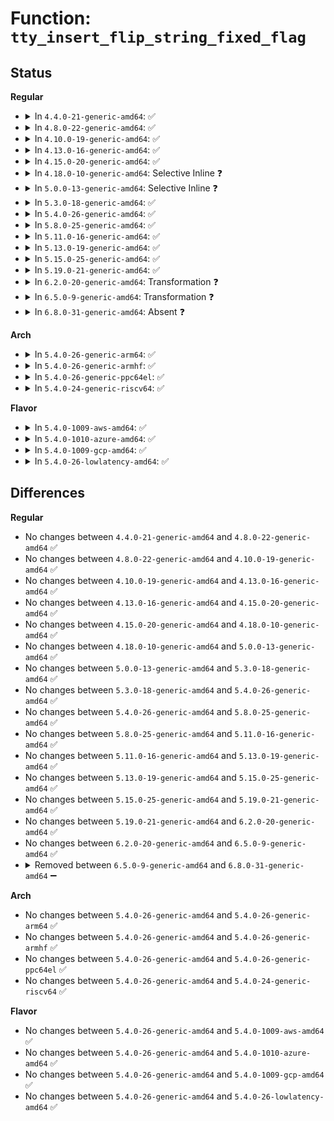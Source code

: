 # Function: <code>tty_insert_flip_string_fixed_flag</code>

## Status
<b>Regular</b>
<ul>
<li>
<details>
<summary>In <code>4.4.0-21-generic-amd64</code>: ✅</summary>

```c
int tty_insert_flip_string_fixed_flag(struct tty_port * port, const unsigned char * chars, char flag, size_t size)
```

```json
{
  "name": "tty_insert_flip_string_fixed_flag",
  "collision_type": "Unique Global",
  "inline_type": "No",
  "funcs": [
    {
      "addr": 18446744071584000224,
      "name": "tty_insert_flip_string_fixed_flag",
      "external": true,
      "loc": "drivers/tty/tty_buffer.c:330",
      "file": "drivers/tty/tty_buffer.c",
      "inline": "seen, unknown",
      "caller_inline": [],
      "caller_func": [
        "drivers/tty/pty.c:pty_write",
        "drivers/tty/serial/8250/8250_dma.c:__dma_rx_complete"
      ]
    }
  ],
  "symbols": [
    {
      "addr": 18446744071584000224,
      "name": "tty_insert_flip_string_fixed_flag",
      "section": ".text",
      "bind": "STB_GLOBAL",
      "size": 216
    }
  ]
}
```
</details>
</li>
<li>
<details>
<summary>In <code>4.8.0-22-generic-amd64</code>: ✅</summary>

```c
int tty_insert_flip_string_fixed_flag(struct tty_port * port, const unsigned char * chars, char flag, size_t size)
```

```json
{
  "name": "tty_insert_flip_string_fixed_flag",
  "collision_type": "Unique Global",
  "inline_type": "No",
  "funcs": [
    {
      "addr": 18446744071584331936,
      "name": "tty_insert_flip_string_fixed_flag",
      "external": true,
      "loc": "drivers/tty/tty_buffer.c:305",
      "file": "drivers/tty/tty_buffer.c",
      "inline": "seen, unknown",
      "caller_inline": [],
      "caller_func": [
        "drivers/tty/pty.c:pty_write",
        "drivers/tty/serial/8250/8250_dma.c:__dma_rx_complete"
      ]
    }
  ],
  "symbols": [
    {
      "addr": 18446744071584331936,
      "name": "tty_insert_flip_string_fixed_flag",
      "section": ".text",
      "bind": "STB_GLOBAL",
      "size": 216
    }
  ]
}
```
</details>
</li>
<li>
<details>
<summary>In <code>4.10.0-19-generic-amd64</code>: ✅</summary>

```c
int tty_insert_flip_string_fixed_flag(struct tty_port * port, const unsigned char * chars, char flag, size_t size)
```

```json
{
  "name": "tty_insert_flip_string_fixed_flag",
  "collision_type": "Unique Global",
  "inline_type": "No",
  "funcs": [
    {
      "addr": 18446744071584513824,
      "name": "tty_insert_flip_string_fixed_flag",
      "external": true,
      "loc": "drivers/tty/tty_buffer.c:305",
      "file": "drivers/tty/tty_buffer.c",
      "inline": "seen, unknown",
      "caller_inline": [],
      "caller_func": [
        "drivers/tty/pty.c:pty_write",
        "drivers/tty/serial/8250/8250_dma.c:__dma_rx_complete"
      ]
    }
  ],
  "symbols": [
    {
      "addr": 18446744071584513824,
      "name": "tty_insert_flip_string_fixed_flag",
      "section": ".text",
      "bind": "STB_GLOBAL",
      "size": 216
    }
  ]
}
```
</details>
</li>
<li>
<details>
<summary>In <code>4.13.0-16-generic-amd64</code>: ✅</summary>

```c
int tty_insert_flip_string_fixed_flag(struct tty_port * port, const unsigned char * chars, char flag, size_t size)
```

```json
{
  "name": "tty_insert_flip_string_fixed_flag",
  "collision_type": "Unique Global",
  "inline_type": "No",
  "funcs": [
    {
      "addr": 18446744071584593216,
      "name": "tty_insert_flip_string_fixed_flag",
      "external": true,
      "loc": "drivers/tty/tty_buffer.c:305",
      "file": "drivers/tty/tty_buffer.c",
      "inline": "seen, unknown",
      "caller_inline": [],
      "caller_func": [
        "drivers/tty/pty.c:pty_write",
        "drivers/tty/serial/8250/8250_dma.c:__dma_rx_complete"
      ]
    }
  ],
  "symbols": [
    {
      "addr": 18446744071584593216,
      "name": "tty_insert_flip_string_fixed_flag",
      "section": ".text",
      "bind": "STB_GLOBAL",
      "size": 210
    }
  ]
}
```
</details>
</li>
<li>
<details>
<summary>In <code>4.15.0-20-generic-amd64</code>: ✅</summary>

```c
int tty_insert_flip_string_fixed_flag(struct tty_port * port, const unsigned char * chars, char flag, size_t size)
```

```json
{
  "name": "tty_insert_flip_string_fixed_flag",
  "collision_type": "Unique Global",
  "inline_type": "No",
  "funcs": [
    {
      "addr": 18446744071585005392,
      "name": "tty_insert_flip_string_fixed_flag",
      "external": true,
      "loc": "drivers/tty/tty_buffer.c:306",
      "file": "drivers/tty/tty_buffer.c",
      "inline": "seen, unknown",
      "caller_inline": [],
      "caller_func": [
        "drivers/tty/pty.c:pty_write",
        "drivers/tty/serial/8250/8250_dma.c:__dma_rx_complete",
        "drivers/usb/host/xhci-dbgtty.c:dbc_rx_push",
        "drivers/usb/host/xhci-dbgtty.c:dbc_rx_push"
      ]
    }
  ],
  "symbols": [
    {
      "addr": 18446744071585005392,
      "name": "tty_insert_flip_string_fixed_flag",
      "section": ".text",
      "bind": "STB_GLOBAL",
      "size": 210
    }
  ]
}
```
</details>
</li>
<li>
<details>
<summary>In <code>4.18.0-10-generic-amd64</code>: Selective Inline ❓</summary>

```c
int tty_insert_flip_string_fixed_flag(struct tty_port * port, const unsigned char * chars, char flag, size_t size)
```

```json
{
  "name": "tty_insert_flip_string_fixed_flag",
  "collision_type": "Unique Global",
  "inline_type": "Selective",
  "funcs": [
    {
      "addr": 18446744071585239712,
      "name": "tty_insert_flip_string_fixed_flag",
      "external": true,
      "loc": "drivers/tty/tty_buffer.c:306",
      "file": "drivers/tty/tty_buffer.c",
      "inline": "not declared, inlined",
      "caller_inline": [],
      "caller_func": [
        "drivers/tty/pty.c:pty_write",
        "drivers/tty/serial/8250/8250_dma.c:__dma_rx_complete",
        "drivers/usb/host/xhci-dbgtty.c:dbc_rx_push",
        "drivers/usb/host/xhci-dbgtty.c:dbc_rx_push"
      ]
    }
  ],
  "symbols": [
    {
      "addr": 18446744071585239712,
      "name": "tty_insert_flip_string_fixed_flag",
      "section": ".text",
      "bind": "STB_GLOBAL",
      "size": 219
    }
  ]
}
```
</details>
</li>
<li>
<details>
<summary>In <code>5.0.0-13-generic-amd64</code>: Selective Inline ❓</summary>

```c
int tty_insert_flip_string_fixed_flag(struct tty_port * port, const unsigned char * chars, char flag, size_t size)
```

```json
{
  "name": "tty_insert_flip_string_fixed_flag",
  "collision_type": "Unique Global",
  "inline_type": "Selective",
  "funcs": [
    {
      "addr": 18446744071585359072,
      "name": "tty_insert_flip_string_fixed_flag",
      "external": true,
      "loc": "drivers/tty/tty_buffer.c:311",
      "file": "drivers/tty/tty_buffer.c",
      "inline": "not declared, inlined",
      "caller_inline": [],
      "caller_func": [
        "drivers/tty/pty.c:pty_write",
        "drivers/tty/serial/8250/8250_dma.c:__dma_rx_complete",
        "drivers/usb/host/xhci-dbgtty.c:dbc_rx_push",
        "drivers/usb/host/xhci-dbgtty.c:dbc_rx_push"
      ]
    }
  ],
  "symbols": [
    {
      "addr": 18446744071585359072,
      "name": "tty_insert_flip_string_fixed_flag",
      "section": ".text",
      "bind": "STB_GLOBAL",
      "size": 219
    }
  ]
}
```
</details>
</li>
<li>
<details>
<summary>In <code>5.3.0-18-generic-amd64</code>: ✅</summary>

```c
int tty_insert_flip_string_fixed_flag(struct tty_port * port, const unsigned char * chars, char flag, size_t size)
```

```json
{
  "name": "tty_insert_flip_string_fixed_flag",
  "collision_type": "Unique Global",
  "inline_type": "No",
  "funcs": [
    {
      "addr": 18446744071585572464,
      "name": "tty_insert_flip_string_fixed_flag",
      "external": true,
      "loc": "drivers/tty/tty_buffer.c:311",
      "file": "drivers/tty/tty_buffer.c",
      "inline": "seen, unknown",
      "caller_inline": [],
      "caller_func": [
        "drivers/tty/pty.c:pty_write",
        "drivers/tty/serial/8250/8250_dma.c:__dma_rx_complete",
        "drivers/usb/host/xhci-dbgtty.c:dbc_rx_push",
        "drivers/usb/host/xhci-dbgtty.c:dbc_rx_push"
      ]
    }
  ],
  "symbols": [
    {
      "addr": 18446744071585572464,
      "name": "tty_insert_flip_string_fixed_flag",
      "section": ".text",
      "bind": "STB_GLOBAL",
      "size": 216
    }
  ]
}
```
</details>
</li>
<li>
<details>
<summary>In <code>5.4.0-26-generic-amd64</code>: ✅</summary>

```c
int tty_insert_flip_string_fixed_flag(struct tty_port * port, const unsigned char * chars, char flag, size_t size)
```

```json
{
  "name": "tty_insert_flip_string_fixed_flag",
  "collision_type": "Unique Global",
  "inline_type": "No",
  "funcs": [
    {
      "addr": 18446744071585713504,
      "name": "tty_insert_flip_string_fixed_flag",
      "external": true,
      "loc": "drivers/tty/tty_buffer.c:311",
      "file": "drivers/tty/tty_buffer.c",
      "inline": "seen, unknown",
      "caller_inline": [],
      "caller_func": [
        "drivers/tty/pty.c:pty_write",
        "drivers/tty/serial/8250/8250_dma.c:__dma_rx_complete",
        "drivers/usb/host/xhci-dbgtty.c:dbc_rx_push",
        "drivers/usb/host/xhci-dbgtty.c:dbc_rx_push"
      ]
    }
  ],
  "symbols": [
    {
      "addr": 18446744071585713504,
      "name": "tty_insert_flip_string_fixed_flag",
      "section": ".text",
      "bind": "STB_GLOBAL",
      "size": 216
    }
  ]
}
```
</details>
</li>
<li>
<details>
<summary>In <code>5.8.0-25-generic-amd64</code>: ✅</summary>

```c
int tty_insert_flip_string_fixed_flag(struct tty_port * port, const unsigned char * chars, char flag, size_t size)
```

```json
{
  "name": "tty_insert_flip_string_fixed_flag",
  "collision_type": "Unique Global",
  "inline_type": "No",
  "funcs": [
    {
      "addr": 18446744071586442624,
      "name": "tty_insert_flip_string_fixed_flag",
      "external": true,
      "loc": "drivers/tty/tty_buffer.c:311",
      "file": "drivers/tty/tty_buffer.c",
      "inline": "seen, unknown",
      "caller_inline": [],
      "caller_func": [
        "drivers/tty/pty.c:pty_write",
        "drivers/tty/serial/8250/8250_dma.c:__dma_rx_complete",
        "drivers/usb/host/xhci-dbgtty.c:dbc_rx_push",
        "drivers/usb/host/xhci-dbgtty.c:dbc_rx_push"
      ]
    }
  ],
  "symbols": [
    {
      "addr": 18446744071586442624,
      "name": "tty_insert_flip_string_fixed_flag",
      "section": ".text",
      "bind": "STB_GLOBAL",
      "size": 216
    }
  ]
}
```
</details>
</li>
<li>
<details>
<summary>In <code>5.11.0-16-generic-amd64</code>: ✅</summary>

```c
int tty_insert_flip_string_fixed_flag(struct tty_port * port, const unsigned char * chars, char flag, size_t size)
```

```json
{
  "name": "tty_insert_flip_string_fixed_flag",
  "collision_type": "Unique Global",
  "inline_type": "No",
  "funcs": [
    {
      "addr": 18446744071586557104,
      "name": "tty_insert_flip_string_fixed_flag",
      "external": true,
      "loc": "drivers/tty/tty_buffer.c:311",
      "file": "drivers/tty/tty_buffer.c",
      "inline": "seen, unknown",
      "caller_inline": [],
      "caller_func": [
        "drivers/tty/pty.c:pty_write",
        "drivers/tty/vt/keyboard.c:puts_queue",
        "drivers/tty/vt/vt.c:do_con_trol",
        "drivers/tty/vt/vt.c:mouse_report",
        "drivers/tty/serial/8250/8250_dma.c:__dma_rx_complete",
        "drivers/usb/host/xhci-dbgtty.c:dbc_rx_push",
        "drivers/usb/host/xhci-dbgtty.c:dbc_rx_push"
      ]
    }
  ],
  "symbols": [
    {
      "addr": 18446744071586557104,
      "name": "tty_insert_flip_string_fixed_flag",
      "section": ".text",
      "bind": "STB_GLOBAL",
      "size": 216
    }
  ]
}
```
</details>
</li>
<li>
<details>
<summary>In <code>5.13.0-19-generic-amd64</code>: ✅</summary>

```c
int tty_insert_flip_string_fixed_flag(struct tty_port * port, const unsigned char * chars, char flag, size_t size)
```

```json
{
  "name": "tty_insert_flip_string_fixed_flag",
  "collision_type": "Unique Global",
  "inline_type": "No",
  "funcs": [
    {
      "addr": 18446744071586442064,
      "name": "tty_insert_flip_string_fixed_flag",
      "external": true,
      "loc": "drivers/tty/tty_buffer.c:311",
      "file": "drivers/tty/tty_buffer.c",
      "inline": "seen, unknown",
      "caller_inline": [],
      "caller_func": [
        "drivers/tty/pty.c:pty_write",
        "drivers/tty/vt/keyboard.c:puts_queue",
        "drivers/tty/vt/vt.c:do_con_trol",
        "drivers/tty/vt/vt.c:mouse_report",
        "drivers/tty/serial/8250/8250_dma.c:__dma_rx_complete",
        "drivers/usb/host/xhci-dbgtty.c:dbc_rx_push",
        "drivers/usb/host/xhci-dbgtty.c:dbc_rx_push"
      ]
    }
  ],
  "symbols": [
    {
      "addr": 18446744071586442064,
      "name": "tty_insert_flip_string_fixed_flag",
      "section": ".text",
      "bind": "STB_GLOBAL",
      "size": 215
    }
  ]
}
```
</details>
</li>
<li>
<details>
<summary>In <code>5.15.0-25-generic-amd64</code>: ✅</summary>

```c
int tty_insert_flip_string_fixed_flag(struct tty_port * port, const unsigned char * chars, char flag, size_t size)
```

```json
{
  "name": "tty_insert_flip_string_fixed_flag",
  "collision_type": "Unique Global",
  "inline_type": "No",
  "funcs": [
    {
      "addr": 18446744071586968032,
      "name": "tty_insert_flip_string_fixed_flag",
      "external": true,
      "loc": "drivers/tty/tty_buffer.c:313",
      "file": "drivers/tty/tty_buffer.c",
      "inline": "seen, unknown",
      "caller_inline": [],
      "caller_func": [
        "drivers/tty/pty.c:pty_write",
        "drivers/tty/vt/keyboard.c:puts_queue",
        "drivers/tty/vt/vt.c:do_con_trol",
        "drivers/tty/vt/vt.c:mouse_report",
        "drivers/tty/serial/8250/8250_dma.c:__dma_rx_complete",
        "drivers/usb/host/xhci-dbgtty.c:dbc_rx_push",
        "drivers/usb/host/xhci-dbgtty.c:dbc_rx_push"
      ]
    }
  ],
  "symbols": [
    {
      "addr": 18446744071586968032,
      "name": "tty_insert_flip_string_fixed_flag",
      "section": ".text",
      "bind": "STB_GLOBAL",
      "size": 215
    }
  ]
}
```
</details>
</li>
<li>
<details>
<summary>In <code>5.19.0-21-generic-amd64</code>: ✅</summary>

```c
int tty_insert_flip_string_fixed_flag(struct tty_port * port, const unsigned char * chars, char flag, size_t size)
```

```json
{
  "name": "tty_insert_flip_string_fixed_flag",
  "collision_type": "Unique Global",
  "inline_type": "No",
  "funcs": [
    {
      "addr": 18446744071588263856,
      "name": "tty_insert_flip_string_fixed_flag",
      "external": true,
      "loc": "drivers/tty/tty_buffer.c:314",
      "file": "drivers/tty/tty_buffer.c",
      "inline": "seen, unknown",
      "caller_inline": [],
      "caller_func": [
        "drivers/tty/tty_buffer.c:tty_insert_flip_string_and_push_buffer",
        "drivers/tty/vt/keyboard.c:puts_queue",
        "drivers/tty/vt/vt.c:do_con_trol",
        "drivers/tty/vt/vt.c:mouse_report",
        "drivers/tty/serial/8250/8250_dma.c:__dma_rx_complete",
        "drivers/usb/host/xhci-dbgtty.c:dbc_rx_push",
        "drivers/usb/host/xhci-dbgtty.c:dbc_rx_push"
      ]
    }
  ],
  "symbols": [
    {
      "addr": 18446744071588263856,
      "name": "tty_insert_flip_string_fixed_flag",
      "section": ".text",
      "bind": "STB_GLOBAL",
      "size": 241
    }
  ]
}
```
</details>
</li>
<li>
<details>
<summary>In <code>6.2.0-20-generic-amd64</code>: Transformation ❓</summary>

```c
int tty_insert_flip_string_fixed_flag(struct tty_port * port, const unsigned char * chars, char flag, size_t size)
```

```json
{
  "name": "tty_insert_flip_string_fixed_flag",
  "collision_type": "Unique Global",
  "inline_type": "No",
  "funcs": [
    {
      "addr": 0,
      "name": "tty_insert_flip_string_fixed_flag",
      "external": true,
      "loc": "drivers/tty/tty_buffer.c:319",
      "file": "drivers/tty/tty_buffer.c",
      "inline": "seen, unknown",
      "caller_inline": [],
      "caller_func": [
        "drivers/tty/tty_buffer.c:tty_insert_flip_string_and_push_buffer",
        "drivers/tty/vt/keyboard.c:puts_queue",
        "drivers/tty/vt/vt.c:do_con_trol",
        "drivers/tty/vt/vt.c:mouse_report",
        "drivers/tty/serial/8250/8250_dma.c:__dma_rx_complete",
        "drivers/usb/host/xhci-dbgtty.c:dbc_rx_push",
        "drivers/usb/host/xhci-dbgtty.c:dbc_rx_push"
      ]
    }
  ],
  "symbols": [
    {
      "addr": 18446744071596233152,
      "name": "tty_insert_flip_string_fixed_flag.cold",
      "section": ".text",
      "bind": "STB_LOCAL",
      "size": 49
    },
    {
      "addr": 18446744071589677552,
      "name": "tty_insert_flip_string_fixed_flag",
      "section": ".text",
      "bind": "STB_GLOBAL",
      "size": 251
    }
  ]
}
```
</details>
</li>
<li>
<details>
<summary>In <code>6.5.0-9-generic-amd64</code>: Transformation ❓</summary>

```c
int tty_insert_flip_string_fixed_flag(struct tty_port * port, const unsigned char * chars, char flag, size_t size)
```

```json
{
  "name": "tty_insert_flip_string_fixed_flag",
  "collision_type": "Unique Global",
  "inline_type": "No",
  "funcs": [
    {
      "addr": 0,
      "name": "tty_insert_flip_string_fixed_flag",
      "external": true,
      "loc": "drivers/tty/tty_buffer.c:319",
      "file": "drivers/tty/tty_buffer.c",
      "inline": "seen, unknown",
      "caller_inline": [],
      "caller_func": [
        "drivers/tty/tty_buffer.c:tty_insert_flip_string_and_push_buffer",
        "drivers/tty/vt/keyboard.c:puts_queue",
        "drivers/tty/vt/vt.c:do_con_trol",
        "drivers/tty/vt/vt.c:mouse_report",
        "drivers/tty/serial/8250/8250_dma.c:__dma_rx_complete",
        "drivers/usb/host/xhci-dbgtty.c:dbc_rx_push",
        "drivers/usb/host/xhci-dbgtty.c:dbc_rx_push"
      ]
    }
  ],
  "symbols": [
    {
      "addr": 18446744071596761074,
      "name": "tty_insert_flip_string_fixed_flag.cold",
      "section": ".text",
      "bind": "STB_LOCAL",
      "size": 49
    },
    {
      "addr": 18446744071589982160,
      "name": "tty_insert_flip_string_fixed_flag",
      "section": ".text",
      "bind": "STB_GLOBAL",
      "size": 251
    }
  ]
}
```
</details>
</li>
<li>
<details>
<summary>In <code>6.8.0-31-generic-amd64</code>: Absent ❓</summary>

```json
{
  "name": "tty_insert_flip_string_fixed_flag",
  "collision_type": "Static Duplication",
  "inline_type": "Full",
  "funcs": [
    {
      "addr": 18446744071590322291,
      "name": "tty_insert_flip_string_fixed_flag",
      "external": false,
      "loc": "include/linux/tty_flip.h:31",
      "file": "drivers/tty/tty_buffer.c",
      "inline": "declared, inlined",
      "caller_inline": [
        "drivers/tty/tty_buffer.c:tty_insert_flip_string_and_push_buffer"
      ],
      "caller_func": []
    },
    {
      "addr": 18446744071590369696,
      "name": "tty_insert_flip_string_fixed_flag",
      "external": false,
      "loc": "include/linux/tty_flip.h:31",
      "file": "drivers/tty/vt/keyboard.c",
      "inline": "declared, inlined",
      "caller_inline": [
        "drivers/tty/vt/keyboard.c:puts_queue"
      ],
      "caller_func": []
    },
    {
      "addr": 18446744071590424825,
      "name": "tty_insert_flip_string_fixed_flag",
      "external": false,
      "loc": "include/linux/tty_flip.h:31",
      "file": "drivers/tty/vt/vt.c",
      "inline": "declared, inlined",
      "caller_inline": [
        "drivers/tty/vt/vt.c:do_con_trol",
        "drivers/tty/vt/vt.c:do_con_trol",
        "drivers/tty/vt/vt.c:mouse_report"
      ],
      "caller_func": []
    },
    {
      "addr": 18446744071590512013,
      "name": "tty_insert_flip_string_fixed_flag",
      "external": false,
      "loc": "include/linux/tty_flip.h:31",
      "file": "drivers/tty/serial/8250/8250_dma.c",
      "inline": "declared, inlined",
      "caller_inline": [
        "drivers/tty/serial/8250/8250_dma.c:__dma_rx_complete"
      ],
      "caller_func": []
    },
    {
      "addr": 18446744071593220949,
      "name": "tty_insert_flip_string_fixed_flag",
      "external": false,
      "loc": "include/linux/tty_flip.h:31",
      "file": "drivers/usb/host/xhci-dbgtty.c",
      "inline": "declared, inlined",
      "caller_inline": [
        "drivers/usb/host/xhci-dbgtty.c:dbc_rx_push"
      ],
      "caller_func": []
    }
  ],
  "symbols": []
}
```
</details>
</li>
</ul>
<b>Arch</b>
<ul>
<li>
<details>
<summary>In <code>5.4.0-26-generic-arm64</code>: ✅</summary>

```c
int tty_insert_flip_string_fixed_flag(struct tty_port * port, const unsigned char * chars, char flag, size_t size)
```

```json
{
  "name": "tty_insert_flip_string_fixed_flag",
  "collision_type": "Unique Global",
  "inline_type": "No",
  "funcs": [
    {
      "addr": 18446603336498402304,
      "name": "tty_insert_flip_string_fixed_flag",
      "external": true,
      "loc": "drivers/tty/tty_buffer.c:311",
      "file": "drivers/tty/tty_buffer.c",
      "inline": "seen, unknown",
      "caller_inline": [],
      "caller_func": [
        "drivers/tty/pty.c:pty_write",
        "drivers/tty/serial/8250/8250_dma.c:__dma_rx_complete",
        "drivers/tty/serial/8250/8250_mtk.c:mtk8250_dma_rx_complete",
        "drivers/tty/serial/8250/8250_mtk.c:mtk8250_dma_rx_complete",
        "drivers/tty/serial/8250/8250_mtk.c:mtk8250_dma_rx_complete",
        "drivers/tty/serial/amba-pl011.c:pl011_dma_rx_poll",
        "drivers/tty/serial/amba-pl011.c:pl011_dma_rx_chars",
        "drivers/tty/serial/imx.c:imx_uart_dma_rx_callback",
        "drivers/usb/host/xhci-dbgtty.c:dbc_rx_push",
        "drivers/usb/host/xhci-dbgtty.c:dbc_rx_push"
      ]
    }
  ],
  "symbols": [
    {
      "addr": 18446603336498402304,
      "name": "tty_insert_flip_string_fixed_flag",
      "section": ".text",
      "bind": "STB_GLOBAL",
      "size": 244
    }
  ]
}
```
</details>
</li>
<li>
<details>
<summary>In <code>5.4.0-26-generic-armhf</code>: ✅</summary>

```c
int tty_insert_flip_string_fixed_flag(struct tty_port * port, const unsigned char * chars, char flag, size_t size)
```

```json
{
  "name": "tty_insert_flip_string_fixed_flag",
  "collision_type": "Unique Global",
  "inline_type": "No",
  "funcs": [
    {
      "addr": 3231077012,
      "name": "tty_insert_flip_string_fixed_flag",
      "external": true,
      "loc": "drivers/tty/tty_buffer.c:311",
      "file": "drivers/tty/tty_buffer.c",
      "inline": "seen, unknown",
      "caller_inline": [],
      "caller_func": [
        "drivers/tty/pty.c:pty_write",
        "drivers/tty/serial/8250/8250_dma.c:__dma_rx_complete",
        "drivers/tty/serial/8250/8250_mtk.c:mtk8250_dma_rx_complete",
        "drivers/tty/serial/8250/8250_mtk.c:mtk8250_dma_rx_complete",
        "drivers/tty/serial/8250/8250_mtk.c:mtk8250_dma_rx_complete",
        "drivers/tty/serial/amba-pl011.c:pl011_dma_rx_poll",
        "drivers/tty/serial/amba-pl011.c:pl011_dma_rx_chars",
        "drivers/tty/serial/imx.c:imx_uart_dma_rx_callback",
        "drivers/usb/host/xhci-dbgtty.c:dbc_rx_push",
        "drivers/usb/host/xhci-dbgtty.c:dbc_rx_push"
      ]
    }
  ],
  "symbols": [
    {
      "addr": 3231077012,
      "name": "tty_insert_flip_string_fixed_flag",
      "section": ".text",
      "bind": "STB_GLOBAL",
      "size": 200
    }
  ]
}
```
</details>
</li>
<li>
<details>
<summary>In <code>5.4.0-26-generic-ppc64el</code>: ✅</summary>

```c
int tty_insert_flip_string_fixed_flag(struct tty_port * port, const unsigned char * chars, char flag, size_t size)
```

```json
{
  "name": "tty_insert_flip_string_fixed_flag",
  "collision_type": "Unique Global",
  "inline_type": "No",
  "funcs": [
    {
      "addr": 13835058055291586496,
      "name": "tty_insert_flip_string_fixed_flag",
      "external": true,
      "loc": "drivers/tty/tty_buffer.c:311",
      "file": "drivers/tty/tty_buffer.c",
      "inline": "seen, unknown",
      "caller_inline": [],
      "caller_func": [
        "drivers/tty/pty.c:pty_write",
        "drivers/tty/serial/8250/8250_dma.c:__dma_rx_complete",
        "drivers/usb/host/xhci-dbgtty.c:dbc_rx_push",
        "drivers/usb/host/xhci-dbgtty.c:dbc_rx_push"
      ]
    }
  ],
  "symbols": [
    {
      "addr": 13835058055291586496,
      "name": "tty_insert_flip_string_fixed_flag",
      "section": ".text",
      "bind": "STB_GLOBAL",
      "size": 300
    }
  ]
}
```
</details>
</li>
<li>
<details>
<summary>In <code>5.4.0-24-generic-riscv64</code>: ✅</summary>

```c
int tty_insert_flip_string_fixed_flag(struct tty_port * port, const unsigned char * chars, char flag, size_t size)
```

```json
{
  "name": "tty_insert_flip_string_fixed_flag",
  "collision_type": "Unique Global",
  "inline_type": "No",
  "funcs": [
    {
      "addr": 18446743936276062978,
      "name": "tty_insert_flip_string_fixed_flag",
      "external": true,
      "loc": "drivers/tty/tty_buffer.c:311",
      "file": "drivers/tty/tty_buffer.c",
      "inline": "seen, unknown",
      "caller_inline": [],
      "caller_func": [
        "drivers/tty/pty.c:pty_write",
        "drivers/tty/serial/8250/8250_dma.c:__dma_rx_complete",
        "drivers/usb/host/xhci-dbgtty.c:dbc_rx_push",
        "drivers/usb/host/xhci-dbgtty.c:dbc_rx_push"
      ]
    }
  ],
  "symbols": [
    {
      "addr": 18446743936276062978,
      "name": "tty_insert_flip_string_fixed_flag",
      "section": ".text",
      "bind": "STB_GLOBAL",
      "size": 198
    }
  ]
}
```
</details>
</li>
</ul>
<b>Flavor</b>
<ul>
<li>
<details>
<summary>In <code>5.4.0-1009-aws-amd64</code>: ✅</summary>

```c
int tty_insert_flip_string_fixed_flag(struct tty_port * port, const unsigned char * chars, char flag, size_t size)
```

```json
{
  "name": "tty_insert_flip_string_fixed_flag",
  "collision_type": "Unique Global",
  "inline_type": "No",
  "funcs": [
    {
      "addr": 18446744071585474528,
      "name": "tty_insert_flip_string_fixed_flag",
      "external": true,
      "loc": "drivers/tty/tty_buffer.c:311",
      "file": "drivers/tty/tty_buffer.c",
      "inline": "seen, unknown",
      "caller_inline": [],
      "caller_func": [
        "drivers/tty/pty.c:pty_write",
        "drivers/tty/serial/8250/8250_dma.c:__dma_rx_complete"
      ]
    }
  ],
  "symbols": [
    {
      "addr": 18446744071585474528,
      "name": "tty_insert_flip_string_fixed_flag",
      "section": ".text",
      "bind": "STB_GLOBAL",
      "size": 216
    }
  ]
}
```
</details>
</li>
<li>
<details>
<summary>In <code>5.4.0-1010-azure-amd64</code>: ✅</summary>

```c
int tty_insert_flip_string_fixed_flag(struct tty_port * port, const unsigned char * chars, char flag, size_t size)
```

```json
{
  "name": "tty_insert_flip_string_fixed_flag",
  "collision_type": "Unique Global",
  "inline_type": "No",
  "funcs": [
    {
      "addr": 18446744071585344544,
      "name": "tty_insert_flip_string_fixed_flag",
      "external": true,
      "loc": "drivers/tty/tty_buffer.c:311",
      "file": "drivers/tty/tty_buffer.c",
      "inline": "seen, unknown",
      "caller_inline": [],
      "caller_func": [
        "drivers/tty/pty.c:pty_write",
        "drivers/tty/serial/8250/8250_dma.c:__dma_rx_complete",
        "drivers/usb/host/xhci-dbgtty.c:dbc_rx_push",
        "drivers/usb/host/xhci-dbgtty.c:dbc_rx_push"
      ]
    }
  ],
  "symbols": [
    {
      "addr": 18446744071585344544,
      "name": "tty_insert_flip_string_fixed_flag",
      "section": ".text",
      "bind": "STB_GLOBAL",
      "size": 216
    }
  ]
}
```
</details>
</li>
<li>
<details>
<summary>In <code>5.4.0-1009-gcp-amd64</code>: ✅</summary>

```c
int tty_insert_flip_string_fixed_flag(struct tty_port * port, const unsigned char * chars, char flag, size_t size)
```

```json
{
  "name": "tty_insert_flip_string_fixed_flag",
  "collision_type": "Unique Global",
  "inline_type": "No",
  "funcs": [
    {
      "addr": 18446744071585663904,
      "name": "tty_insert_flip_string_fixed_flag",
      "external": true,
      "loc": "drivers/tty/tty_buffer.c:311",
      "file": "drivers/tty/tty_buffer.c",
      "inline": "seen, unknown",
      "caller_inline": [],
      "caller_func": [
        "drivers/tty/pty.c:pty_write",
        "drivers/tty/serial/8250/8250_dma.c:__dma_rx_complete",
        "drivers/usb/host/xhci-dbgtty.c:dbc_rx_push",
        "drivers/usb/host/xhci-dbgtty.c:dbc_rx_push"
      ]
    }
  ],
  "symbols": [
    {
      "addr": 18446744071585663904,
      "name": "tty_insert_flip_string_fixed_flag",
      "section": ".text",
      "bind": "STB_GLOBAL",
      "size": 216
    }
  ]
}
```
</details>
</li>
<li>
<details>
<summary>In <code>5.4.0-26-lowlatency-amd64</code>: ✅</summary>

```c
int tty_insert_flip_string_fixed_flag(struct tty_port * port, const unsigned char * chars, char flag, size_t size)
```

```json
{
  "name": "tty_insert_flip_string_fixed_flag",
  "collision_type": "Unique Global",
  "inline_type": "No",
  "funcs": [
    {
      "addr": 18446744071585772016,
      "name": "tty_insert_flip_string_fixed_flag",
      "external": true,
      "loc": "drivers/tty/tty_buffer.c:311",
      "file": "drivers/tty/tty_buffer.c",
      "inline": "seen, unknown",
      "caller_inline": [],
      "caller_func": [
        "drivers/tty/pty.c:pty_write",
        "drivers/tty/serial/8250/8250_dma.c:__dma_rx_complete",
        "drivers/usb/host/xhci-dbgtty.c:dbc_rx_push",
        "drivers/usb/host/xhci-dbgtty.c:dbc_rx_push"
      ]
    }
  ],
  "symbols": [
    {
      "addr": 18446744071585772016,
      "name": "tty_insert_flip_string_fixed_flag",
      "section": ".text",
      "bind": "STB_GLOBAL",
      "size": 216
    }
  ]
}
```
</details>
</li>
</ul>

## Differences
<b>Regular</b>
<ul>
<li>
No changes between <code>4.4.0-21-generic-amd64</code> and <code>4.8.0-22-generic-amd64</code> ✅
</li>
<li>
No changes between <code>4.8.0-22-generic-amd64</code> and <code>4.10.0-19-generic-amd64</code> ✅
</li>
<li>
No changes between <code>4.10.0-19-generic-amd64</code> and <code>4.13.0-16-generic-amd64</code> ✅
</li>
<li>
No changes between <code>4.13.0-16-generic-amd64</code> and <code>4.15.0-20-generic-amd64</code> ✅
</li>
<li>
No changes between <code>4.15.0-20-generic-amd64</code> and <code>4.18.0-10-generic-amd64</code> ✅
</li>
<li>
No changes between <code>4.18.0-10-generic-amd64</code> and <code>5.0.0-13-generic-amd64</code> ✅
</li>
<li>
No changes between <code>5.0.0-13-generic-amd64</code> and <code>5.3.0-18-generic-amd64</code> ✅
</li>
<li>
No changes between <code>5.3.0-18-generic-amd64</code> and <code>5.4.0-26-generic-amd64</code> ✅
</li>
<li>
No changes between <code>5.4.0-26-generic-amd64</code> and <code>5.8.0-25-generic-amd64</code> ✅
</li>
<li>
No changes between <code>5.8.0-25-generic-amd64</code> and <code>5.11.0-16-generic-amd64</code> ✅
</li>
<li>
No changes between <code>5.11.0-16-generic-amd64</code> and <code>5.13.0-19-generic-amd64</code> ✅
</li>
<li>
No changes between <code>5.13.0-19-generic-amd64</code> and <code>5.15.0-25-generic-amd64</code> ✅
</li>
<li>
No changes between <code>5.15.0-25-generic-amd64</code> and <code>5.19.0-21-generic-amd64</code> ✅
</li>
<li>
No changes between <code>5.19.0-21-generic-amd64</code> and <code>6.2.0-20-generic-amd64</code> ✅
</li>
<li>
No changes between <code>6.2.0-20-generic-amd64</code> and <code>6.5.0-9-generic-amd64</code> ✅
</li>
<li>
<details>
<summary>Removed between <code>6.5.0-9-generic-amd64</code> and <code>6.8.0-31-generic-amd64</code> ➖</summary>

```c
int tty_insert_flip_string_fixed_flag(struct tty_port * port, const unsigned char * chars, char flag, size_t size)
```
</details>
</li>
</ul>
<b>Arch</b>
<ul>
<li>
No changes between <code>5.4.0-26-generic-amd64</code> and <code>5.4.0-26-generic-arm64</code> ✅
</li>
<li>
No changes between <code>5.4.0-26-generic-amd64</code> and <code>5.4.0-26-generic-armhf</code> ✅
</li>
<li>
No changes between <code>5.4.0-26-generic-amd64</code> and <code>5.4.0-26-generic-ppc64el</code> ✅
</li>
<li>
No changes between <code>5.4.0-26-generic-amd64</code> and <code>5.4.0-24-generic-riscv64</code> ✅
</li>
</ul>
<b>Flavor</b>
<ul>
<li>
No changes between <code>5.4.0-26-generic-amd64</code> and <code>5.4.0-1009-aws-amd64</code> ✅
</li>
<li>
No changes between <code>5.4.0-26-generic-amd64</code> and <code>5.4.0-1010-azure-amd64</code> ✅
</li>
<li>
No changes between <code>5.4.0-26-generic-amd64</code> and <code>5.4.0-1009-gcp-amd64</code> ✅
</li>
<li>
No changes between <code>5.4.0-26-generic-amd64</code> and <code>5.4.0-26-lowlatency-amd64</code> ✅
</li>
</ul>

